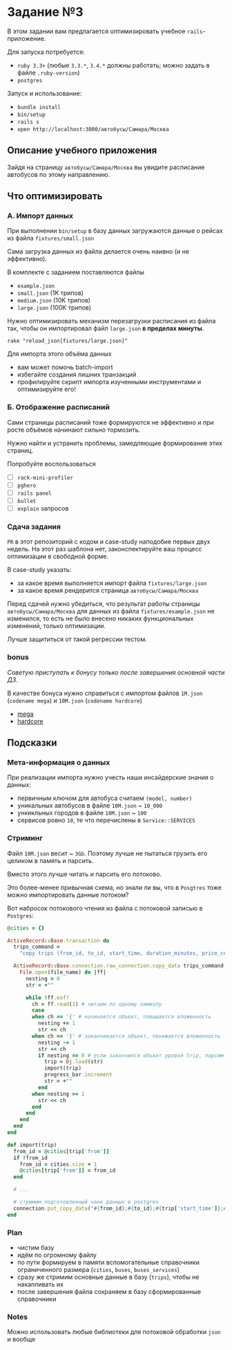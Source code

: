 # Задание №3

В этом задании вам предлагается оптимизировать учебное `rails`-приложение.

Для запуска потребуется:
- `ruby 3.3+` (любые `3.3.*`, `3.4.*` должны работать; можно задать в файле `.ruby-version`)
- `postgres`

Запуск и использование:
- `bundle install`
- `bin/setup`
- `rails s`
- `open http://localhost:3000/автобусы/Самара/Москва`

## Описание учебного приложения
Зайдя на страницу `автобусы/Самара/Москва` вы увидите расписание автобусов по этому направлению.

## Что оптимизировать

### A. Импорт данных
При выполнении `bin/setup` в базу данных загружаются данные о рейсах из файла `fixtures/small.json`

Сама загрузка данных из файла делается очень наивно (и не эффективно).

В комплекте с заданием поставляются файлы
- `example.json`
- `small.json` (1K трипов)
- `medium.json` (10K трипов)
- `large.json` (100K трипов)

Нужно оптимизировать механизм перезагрузки расписания из файла так, чтобы он импортировал файл `large.json` **в пределах минуты**.

`rake "reload_json[fixtures/large.json]"`

Для импорта этого объёма данных
- вам может помочь batch-import
- избегайте создания лишних транзакций
- профилируйте скрипт импорта изученными инструментами и оптимизируйте его!

### Б. Отображение расписаний
Сами страницы расписаний тоже формируются не эффективно и при росте объёмов начинают сильно тормозить.

Нужно найти и устранить проблемы, замедляющие формирование этих страниц.

Попробуйте воспользоваться
- [ ] `rack-mini-profiler`
- [ ] `pghero`
- [ ] `rails panel`
- [ ] `bullet`
- [ ] `explain` запросов

### Сдача задания
`PR` в этот репозиторий с кодом и case-study наподобие первых двух недель. На этот раз шаблона нет, законспектируйте ваш процесс оптимизации в свободной форме.

В case-study указать:
- за какое время выполняется импорт файла `fixtures/large.json`
- за какое время рендерится страница `автобусы/Самара/Москва`

Перед сдачей нужно убедиться, что результат работы страницы `автобусы/Самара/Москва` для данных из файла `fixtures/example.json` не изменился, то есть не было внесено никаких функциональных изменений, только оптимизации.

Лучше защититься от такой регрессии тестом.

### bonus
*Советую приступать к бонусу только после завершения основной части ДЗ.*

В качестве бонуса нужно справиться с импортом файлов `1M.json` (`codename mega`) и `10M.json` (`codename hardcore`)

- [mega](https://www.dropbox.com/s/mhc2pzgtt4bp485/1M.json.gz?dl=1)
- [hardcore](https://www.dropbox.com/s/h08yke5phz0qzbx/10M.json.gz?dl=1)

## Подсказки

### Мета-информация о данных

При реализации импорта нужно учесть наши инсайдерские знания о данных:
- первичным ключом для автобуса считаем `(model, number)`
- уникальных автобусов в файле `10M.json` ~ `10_000`
- ункикльных городов в файле `10M.json` ~ `100`
- сервисов ровно `10`, те что перечислены в `Service::SERVICES`

### Стриминг

Файл `10M.json` весит ~ `3Gb`.
Поэтому лучше не пытаться грузить его целиком в память и парсить.

Вместо этого лучше читать и парсить его потоково.

Это более-менее привычная схема, но знали ли вы, что в `Posgtres` тоже можно импортировать данные потоком?

Вот набросок потокового чтения из файла с потоковой записью в `Postgres`:

```ruby
@cities = {}

ActiveRecord::Base.transaction do
  trips_command =
    "copy trips (from_id, to_id, start_time, duration_minutes, price_cents, bus_id) from stdin with csv delimiter ';'"

  ActiveRecord::Base.connection.raw_connection.copy_data trips_command do
    File.open(file_name) do |ff|
      nesting = 0
      str = +""

      while !ff.eof?
        ch = ff.read(1) # читаем по одному символу
        case
        when ch == '{' # начинается объект, повышается вложенность
          nesting += 1
          str << ch
        when ch == '}' # заканчивается объект, понижается вложенность
          nesting -= 1
          str << ch
          if nesting == 0 # если закончился объкет уровня trip, парсим и импортируем его
            trip = Oj.load(str)
            import(trip)
            progress_bar.increment
            str = +""
          end
        when nesting >= 1
          str << ch
        end
      end
    end
  end
end

def import(trip)
  from_id = @cities[trip['from']]
  if !from_id
    from_id = cities.size + 1
    @cities[trip['from']] = from_id
  end

  # ...

  # стримим подготовленный чанк данных в postgres
  connection.put_copy_data("#{from_id};#{to_id};#{trip['start_time']};#{trip['duration_minutes']};#{trip['price_cents']};#{bus_id}\n")
end
```

### Plan

- чистим базу
- идём по огромному файлу
- по пути формируем в памяти вспомогательные справочники ограниченного размера (`cities`, `buses`, `buses_services`)
- сразу же стримим основные данные в базу (`trips`), чтобы не накапливать их
- после завершения файла сохраняем в базу сформированные справочники

### Notes

Можно использовать любые библиотеки для потоковой обработки `json` и вообще
